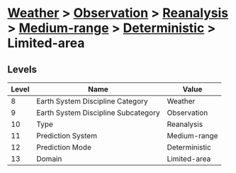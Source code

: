 # [Weather](../../../../..) > [Observation](../../../..) > [Reanalysis](../../..) > [Medium-range](../..) > [Deterministic](..) > Limited-area

## Levels

| Level | Name | Value |
|-----|-----|-----|
| 8 | Earth System Discipline Category | Weather |
| 9 | Earth System Discipline Subcategory | Observation |
| 10 | Type | Reanalysis |
| 11 | Prediction System | Medium-range |
| 12 | Prediction Mode | Deterministic |
| 13 | Domain | Limited-area |
